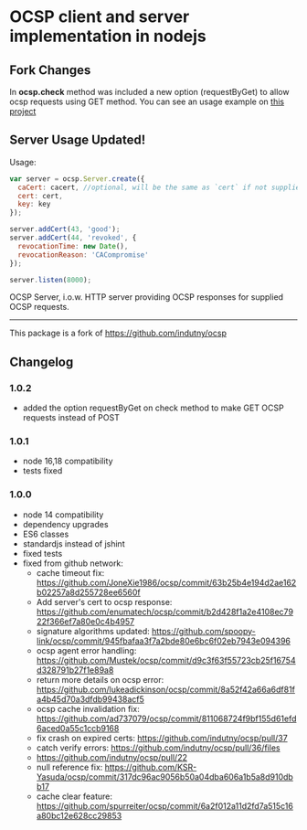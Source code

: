 # OCSP client and server implementation in nodejs

## Fork Changes
In **ocsp.check** method was included a new option (requestByGet) to allow ocsp requests using GET method. You can see an usage example on [this project](https://github.com/ranierimazili/o2b2-ocsp-tests)

## Server Usage Updated!

Usage:

```javascript
var server = ocsp.Server.create({
  caCert: cacert, //optional, will be the same as `cert` if not supplied
  cert: cert,
  key: key
});

server.addCert(43, 'good');
server.addCert(44, 'revoked', {
  revocationTime: new Date(),
  revocationReason: 'CACompromise'
});

server.listen(8000);
```

OCSP Server, i.o.w. HTTP server providing OCSP responses for supplied OCSP
requests.

---
This package is a fork of https://github.com/indutny/ocsp

## Changelog
### 1.0.2
- added the option requestByGet on check method to make GET OCSP requests instead of POST

### 1.0.1
- node 16,18 compatibility
- tests fixed

### 1.0.0
- node 14 compatibility
- dependency upgrades
- ES6 classes
- standardjs instead of jshint
- fixed tests
- fixed from github network:
  - cache timeout fix: https://github.com/JoneXie1986/ocsp/commit/63b25b4e194d2ae162b02257a8d255728ee6560f
  - Add server's cert to ocsp response: https://github.com/enumatech/ocsp/commit/b2d428f1a2e4108ec7922f366ef7a80e0c4b4957
  - signature algorithms updated: https://github.com/spoopy-link/ocsp/commit/945fbafaa3f7a2bde80e6bc6f02eb7943e094396
  - ocsp agent error handling: https://github.com/Mustek/ocsp/commit/d9c3f63f55723cb25f16754d328791b27f1e89a8
  - return more details on ocsp error: https://github.com/lukeadickinson/ocsp/commit/8a52f42a66a6df81fa4b45d70a3dfdb99438acf5
  - ocsp cache invalidation fix: https://github.com/ad737079/ocsp/commit/811068724f9bf155d61efd6aced0a55c1ccb9168
  - fix crash on expired certs: https://github.com/indutny/ocsp/pull/37
  - catch verify errors: https://github.com/indutny/ocsp/pull/36/files
  - https://github.com/indutny/ocsp/pull/22
  - null reference fix: https://github.com/KSR-Yasuda/ocsp/commit/317dc96ac9056b50a04dba606a1b5a8d910dbb17
  - cache clear feature: https://github.com/spurreiter/ocsp/commit/6a2f012a11d2fd7a515c16a80bc12e628cc29853
